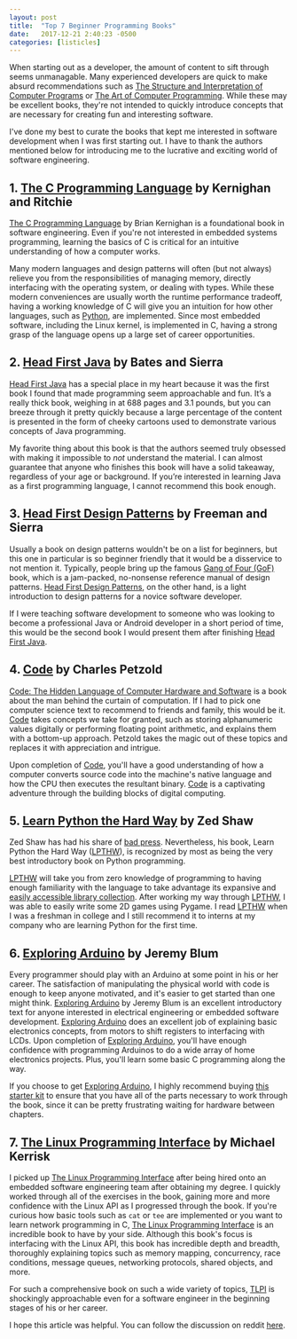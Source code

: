 ```yaml
---
layout: post
title:  "Top 7 Beginner Programming Books"
date:   2017-12-21 2:40:23 -0500
categories: [listicles]
---
```


When starting out as a developer, the amount of content to sift through seems unmanagable. Many
experienced developers are quick to make absurd recommendations such as [The Structure and
Interpretation of Computer Programs](https://goo.gl/bSX9nm) or [The Art of Computer
Programming](https://goo.gl/KSwvDG). While these may be excellent books, they're not intended to
quickly introduce concepts that are necessary for creating fun and interesting software.

I've done my best to curate the books that kept me interested in software development when I was
first starting out. I have to thank the authors mentioned below for introducing me to the lucrative
and exciting world of software engineering.

## 1. [The C Programming Language](https://goo.gl/opSC7A) by Kernighan and Ritchie
[The C Programming Language](https://goo.gl/opSC7A) by Brian Kernighan is a foundational book in
software engineering. Even if you're not interested in embedded systems programming, learning the
basics of C is critical for an intuitive understanding of how a computer works.

Many modern languages and design patterns will often (but not always) relieve you from the
responsibilities of managing memory, directly interfacing with the operating system, or dealing with
types. While these modern conveniences are usually worth the runtime performance tradeoff, having a
working knowledge of C will give you an intuition for how other languages, such as
[Python](https://github.com/python/cpython), are implemented. Since most embedded software,
including the Linux kernel, is implemented in C, having a strong grasp of the language opens up a
large set of career opportunities.

## 2. [Head First Java](http://amzn.to/2Bhl5gF) by Bates and Sierra
[Head First Java](http://amzn.to/2Bhl5gF) has a special place in my heart because it was the first
book I found that made programming seem approachable and fun. It’s a really thick book, weighing in
at 688 pages and 3.1 pounds, but you can breeze through it pretty quickly because a large percentage
of the content is presented in the form of cheeky cartoons used to demonstrate various concepts of
Java programming.

My favorite thing about this book is that the authors seemed truly obsessed with making it
impossible to *not* understand the material. I can almost guarantee that anyone who finishes this
book will have a solid takeaway, regardless of your age or background. If you’re interested in
learning Java as a first programming language, I cannot recommend this book enough.

## 3. [Head First Design Patterns](http://amzn.to/2zdb7eA) by Freeman and Sierra
Usually a book on design patterns wouldn't be on a list for beginners, but this one in particular is
so beginner friendly that it would be a disservice to not mention it. Typically, people bring up the
famous [Gang of Four (GoF)](http://amzn.to/2zdz31y) book, which is a jam-packed, no-nonsense
reference manual of design patterns. [Head First Design Patterns](http://amzn.to/2zdb7eA), on the
other hand, is a light introduction to design patterns for a novice software developer.

If I were teaching software development to someone who was looking to become a professional Java or
Android developer in a short period of time, this would be the second book I would present them
after finishing [Head First Java](http://amzn.to/2Bhl5gF).


## 4. [Code](http://amzn.to/2BfEvmh) by Charles Petzold
[Code: The Hidden Language of Computer Hardware and Software](http://amzn.to/2BfEvmh) is a book
about the man behind the curtain of computation. If I had to pick one computer science text to
recommend to friends and family, this would be it. [Code](http://amzn.to/2BfEvmh) takes concepts we
take for granted, such as storing alphanumeric values digitally or performing floating point
arithmetic, and explains them with a bottom-up approach. Petzold takes the magic out of these topics
and replaces it with appreciation and intrigue.

Upon completion of [Code](http://amzn.to/2BfEvmh), you'll have a good understanding of how a
computer converts source code into the machine's native language and how the CPU then executes the
resultant binary. [Code](http://amzn.to/2BfEvmh) is a captivating adventure through the building
blocks of digital computing.


## 5. [Learn Python the Hard Way](http://amzn.to/2Bi6wcU) by Zed Shaw
Zed Shaw has had his share of [bad press](https://eev.ee/blog/2016/11/23/a-rebuttal-for-python-3/).
Nevertheless, his book, Learn Python the Hard Way ([LPTHW](http://amzn.to/2Bi6wcU)), is recognized
by most as being the very best introductory book on Python programming.

[LPTHW](http://amzn.to/2Bi6wcU) will take you from zero knowledge of programming to having enough
familiarity with the language to take advantage its expansive and [easily accessible library
collection](https://pypi.python.org/pypi). After working my way through
[LPTHW](http://amzn.to/2Bi6wcU), I was able to easily write some 2D games using Pygame. I read
[LPTHW](http://amzn.to/2Bi6wcU) when I was a freshman in college and I still recommend it to interns
at my company who are learning Python for the first time.


## 6. [Exploring Arduino](http://amzn.to/2BWA0k5) by Jeremy Blum
Every programmer should play with an Arduino at some point in his or her career. The satisfaction of
manipulating the physical world with code is enough to keep anyone motivated, and it's easier to get
started than one might think. [Exploring Arduino](http://amzn.to/2BWA0k5) by Jeremy Blum is an
excellent introductory text for anyone interested in electrical engineering or embedded software
development. [Exploring Arduino](http://amzn.to/2BWA0k5) does an excellent job of explaining basic
electronics concepts, from motors to shift registers to interfacing with LCDs. Upon completion of
[Exploring Arduino](http://amzn.to/2BWA0k5), you'll have enough confidence with programming Arduinos
to do a wide array of home electronics projects. Plus, you'll learn some basic C programming along
the way.

If you choose to get [Exploring Arduino](http://amzn.to/2BWA0k5), I highly recommend buying [this
starter kit](http://amzn.to/2Ds9bSQ) to ensure that you have all of the parts necessary to work
through the book, since it can be pretty frustrating waiting for hardware between chapters.


## 7. [The Linux Programming Interface](http://amzn.to/2CTZR95) by Michael Kerrisk

I picked up [The Linux Programming Interface](http://amzn.to/2CTZR95) after being hired onto an
embedded software engineering team after obtaining my degree. I quickly worked through all of the
exercises in the book, gaining more and more confidence with the Linux API as I progressed through
the book. If you're curious how basic tools such as `cat` or `tee` are implemented or you want to
learn network programming in C, [The Linux Programming Interface](http://amzn.to/2CTZR95) is an
incredible book to have by your side. Although this book's focus is interfacing with the Linux API,
this book has incredible depth and breadth, thoroughly explaining topics such as memory mapping,
concurrency, race conditions, message queues, networking protocols, shared objects, and more.

For such a comprehensive book on such a wide variety of topics, [TLPI](http://amzn.to/2CTZR95) is
shockingly approachable even for a software engineer in the beginning stages of his or her career.


I hope this article was helpful. You can follow the discussion on reddit
[here](https://www.reddit.com/r/programming/comments/7lf31y/top_7_beginner_programming_books/).
